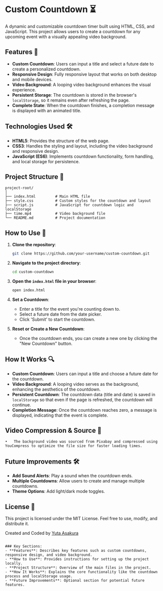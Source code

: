 # Custom Countdown ⏳

A dynamic and customizable countdown timer built using HTML, CSS, and JavaScript. This project allows users to create a countdown for any upcoming event with a visually appealing video background.

## Features 🚀

- **Custom Countdown**: Users can input a title and select a future date to create a personalized countdown.
- **Responsive Design**: Fully responsive layout that works on both desktop and mobile devices.
- **Video Background**: A looping video background enhances the visual experience.
- **Persistent Storage**: The countdown is stored in the browser's `localStorage`, so it remains even after refreshing the page.
- **Complete State**: When the countdown finishes, a completion message is displayed with an animated title.

## Technologies Used 🛠️

- **HTML5**: Provides the structure of the web page.
- **CSS3**: Handles the styling and layout, including the video background and responsive design.
- **JavaScript (ES6)**: Implements countdown functionality, form handling, and local storage for persistence.

## Project Structure 📂

```
project-root/
│
├── index.html         # Main HTML file
├── style.css          # Custom styles for the countdown and layout
├── script.js          # JavaScript for countdown logic and localStorage
├── time.mp4           # Video background file
└── README.md          # Project documentation
```

## How to Use 🔧

1. **Clone the repository**:

   ```bash
   git clone https://github.com/your-username/custom-countdown.git
   ```

2. **Navigate to the project directory**:

   ```bash
   cd custom-countdown
   ```

3. **Open the `index.html` file in your browser**:

   ```bash
   open index.html
   ```

4. **Set a Countdown**:

   - Enter a title for the event you're counting down to.
   - Select a future date from the date picker.
   - Click 'Submit' to start the countdown.

5. **Reset or Create a New Countdown**:
   - Once the countdown ends, you can create a new one by clicking the "New Countdown" button.

## How It Works 🔍

- **Custom Countdown**: Users can input a title and choose a future date for the countdown.
- **Video Background**: A looping video serves as the background, enhancing the aesthetics of the countdown.
- **Persistent Countdown**: The countdown data (title and date) is saved in `localStorage` so that even if the page is refreshed, the countdown will continue.
- **Completion Message**: Once the countdown reaches zero, a message is displayed, indicating that the event is complete.

## Video Compression & Source 🎥
    •	The background video was sourced from Pixabay and compressed using YouCompress to optimize the file size for faster loading times.

## Future Improvements 🛠️

- **Add Sound Alerts**: Play a sound when the countdown ends.
- **Multiple Countdowns**: Allow users to create and manage multiple countdowns.
- **Theme Options**: Add light/dark mode toggles.

## License 📄

This project is licensed under the MIT License. Feel free to use, modify, and distribute it.

Created and Coded by [Yuta Asakura](https://asakurayuta.dev)

```

### Key Sections:
- **Features**: Describes key features such as custom countdowns, responsive design, and video background.
- **How to Use**: Provides instructions for setting up the project locally.
- **Project Structure**: Overview of the main files in the project.
- **How It Works**: Explains the core functionality like the countdown process and localStorage usage.
- **Future Improvements**: Optional section for potential future features.
```
